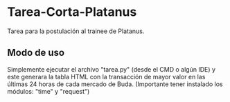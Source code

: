 # Tarea-Corta-Platanus
Tarea para la postulación al trainee de Platanus.

## Modo de uso
Simplemente ejecutar el archivo "tarea.py" (desde el CMD o algún IDE) y este generara la tabla HTML con la transacción de mayor valor en las últimas 24 horas de cada mercado de Buda.
(Importante tener instalado los módulos: "time" y "request")